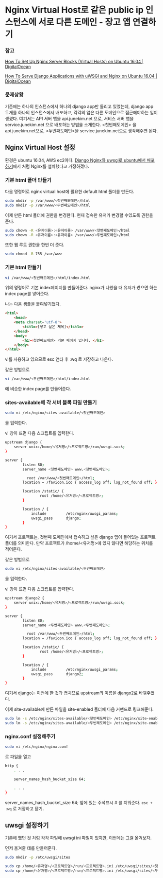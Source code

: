 # Nginx Virtual Host로 같은 public ip 인스턴스에 서로 다른 도메인 - 장고 앱 연결하기


###  참고
[How To Set Up Nginx Server Blocks (Virtual Hosts) on Ubuntu 16.04 | DigitalOcean](https://www.digitalocean.com/community/tutorials/how-to-set-up-nginx-server-blocks-virtual-hosts-on-ubuntu-16-04)


[How To Serve Django Applications with uWSGI and Nginx on Ubuntu 16.04 | DigitalOcean](https://www.digitalocean.com/community/tutorials/how-to-serve-django-applications-with-uwsgi-and-nginx-on-ubuntu-16-04)



### 문제상황
기존에는 하나의 인스턴스에서 하나의 django app만 돌리고 있었는데, django app 두개를 하나의 인스턴스에서 배포하고, 각각의 앱은 다른 도메인으로 접근해야하는 일이 생겼다.
여기서는 API 서버 앱을 api.junekim.net 으로, 서비스 서버 앱을 service.junekim.net 으로 배포하는 방법을 소개한다.
<첫번째도메인> 을 api.junekim.net으로, <두번째도메인>을 service.junekim.net으로 생각해주면 된다.


## Nginx Virtual Host 설정

환경은 ubuntu 16.04, AWS ec2이다.
[Django Nginx와 uwsgi로 ubuntu에서 배포하기](https://github.com/JuneBuug/TIL/blob/master/Django/django_nginx_uwsgi_ubuntu_01.md)에서 처럼
Nginx를 설치했다고 가정하겠다.

### 기본 html 폴더 만들기

다음 명령어로 nginx virtual host에 필요한 default html 폴더를 만든다.
```bash
sudo mkdir -p /var/www/<첫번째도메인>/html
sudo mkdir -p /var/www/<두번째도메인>/html
```

이제 만든 html 폴더에 권한을 변경한다. 현재 접속한 유저가 변경할 수있도록 권한을 준다.

```bash
sudo chown -R <유저이름>:<유저이름> /var/www/<첫번째도메인>/html
sudo chown -R <유저이름>:<유저이름> /var/www/<두번째도메인>/html
```

또한 웹 루트 권한을 한번 더 준다.

```bash
sudo chmod -R 755 /var/www
```

### 기본 html 만들기

```bash
vi /var/www/<첫번째도메인>/html/index.html
```

위의 명령어로 기본 index페이지를 만들어준다.
nginx가 나왔을 때 유저가 봤으면 하는 index page를 넣어준다.

나는 다음 샘플을 붙여넣기했다.
```html
<html>
    <head>
	<meta charset='utf-8'>
        <title>[넣고 싶은 제목]</title>
    </head>
    <body>
        <h1><첫번째도메인> 기본 페이지 입니다. </h1>
    </body>
</html>
```

vi를 사용하고 있으므로 esc 연타 후 :wq 로 저장하고 나온다.

같은 방법으로
```bash
vi /var/www/<두번째도메인>/html/index.html
```
에 비슷한 index page를 만들어준다.

### sites-available에 각 서버 블록 파일 만들기

```bash
sudo vi /etc/nginx/sites-available/<첫번째도메인>
```
을 입력한다.

vi 창이 뜨면 다음 스크립트를 입력한다.

```bash
upstream django {
    server unix:/home/<유저명>/<프로젝트명>/run/uwsgi.sock;
}

server {
        listen 80;
        server_name <첫번째도메인> www.<첫번째도메인>;

	      root /var/www/<첫번째도메인>/html;
        location = /favicon.ico { access_log off; log_not_found off; }

        location /static/ {
                root /home/<유저명>/<프로젝트명>;
        }

        location / {
            include         /etc/nginx/uwsgi_params;
            uwsgi_pass      django;
        }
}
```

여기서 프로젝트는, 첫번째 도메인에서 접속하고 싶은 django 앱이 들어있는 프로젝트 폴더를 의미한다.
만약 프로젝트가 /home/<유저명>에 있지 않다면 해당하는 위치를 적어준다.

같은 방법으로

```bash
sudo vi /etc/nginx/sites-available/<두번째도메인>
```
을 입력한다.

vi 창이 뜨면 다음 스크립트를 입력한다.

```bash
upstream django2 {
    server unix:/home/<유저명>/<프로젝트명>/run/uwsgi.sock;
}

server {
        listen 80;
        server_name <두번째도메인> www.<두번째도메인>;

	      root /var/www/<두번째도메인>/html;
        location = /favicon.ico { access_log off; log_not_found off; }

        location /static/ {
                root /home/<유저명>/<프로젝트명>;
        }

        location / {
            include         /etc/nginx/uwsgi_params;
            uwsgi_pass      django2;
        }
}
```

여기서 django는 이전에 한 것과 겹치므로 upstream의 이름을 django2로 바꿔주었다.


이제 site-available에 만든 파일을 site-enabled 폴더에 다음 커맨드로 링크해준다.

```bash
sudo ln -s /etc/nginx/sites-available/<첫번째도메인> /etc/nginx/site-enabled
sudo ln -s /etc/nginx/sites-available/<두번째도메인> /etc/nginx/site-enabled

```

### nginx.conf 설정해주기

```bash
sudo vi /etc/nginx/nginx.conf
```

로 파일을 열고

```bash
http {
    . . .

    server_names_hash_bucket_size 64;

    . . .
}
```

server_names_hash_bucket_size 64; 앞에 있는 주석표시 # 를 지워준다.
`esc + :wq` 로 저장하고 닫기.


## uwsgi 설정하기

기존에 했던 것 처럼 각각 파일에 uwsgi ini 파일이 있지만, 이번에는 그걸 옮겨보자.

먼저 옮겨줄 데를 만들어준다.

```bash
sudo mkdir -p /etc/uwsgi/sites
```

```bash
sudo cp /home/<유저명>/<프로젝트명>/run/<프로젝트명>.ini /etc/uwsgi/sites/<첫번째도메인>.ini
sudo cp /home/<유저명>/<프로젝트명>/run/<프로젝트명>.ini /etc/uwsgi/sites/<두번째도메인>.ini
```
